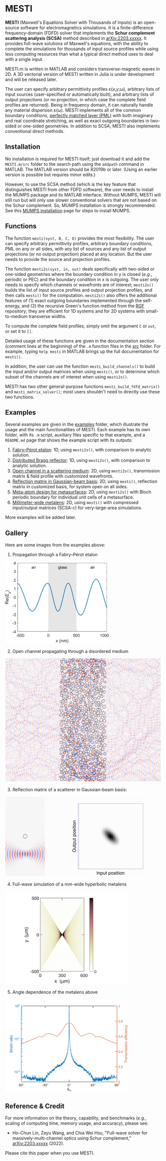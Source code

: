 # MESTI

**MESTI** (Maxwell's Equations Solver with Thousands of Inputs) is an open-source software for electromagnetics simulations. It is a finite-difference frequency-domain (FDFD) solver that implements the **Schur complement scattering analysis (SCSA)** method described in [arXiv:2203.xxxxx](https://arxiv.org/abs/2203.xxxxx). It provides full-wave solutions of Maxwell's equations, with the ability to complete the simulations for thousands of input source profiles while using less computing resources than what a typical direct method uses to deal with a single input.

MESTI.m is written in MATLAB and considers transverse-magnetic waves in 2D. A 3D vectorial version of MESTI written in Julia is under development and will be released later.  

The user can specify arbitrary permittivity profiles ε(*x*,*y*;ω), arbitrary lists of input sources (user-specified or automatically built), and arbitrary lists of output projections (or no projection, in which case the complete field profiles are returned). Being in frequency domain, it can naturally handle any material dispersion ε(ω). MESTI implements all of the common boundary conditions, [perfectly matched layer (PML)](https://en.wikipedia.org/wiki/Perfectly_matched_layer) with both imaginary and real coordinate stretching, as well as exact outgoing boundaries in two-sided or one-sided geometries. In addition to SCSA, MESTI also implements conventional direct methods.

## Installation

No installation is required for MESTI itself; just download it and add the <code>MESTI.m/src</code> folder to the search path using the <code>addpath</code> command in MATLAB. The MATLAB version should be R2019b or later. (Using an earlier version is possible but requires minor edits.)

However, to use the SCSA method (which is the key feature that distinguishes MESTI from other FDFD software), the user needs to install the MUMPS package and its MATLAB interface. Without MUMPS, MESTI will still run but will only use slower conventional solvers that are not based on the Schur complement. So, MUMPS installation is strongly recommended.  See this [MUMPS installation](./mumps) page for steps to install MUMPS.

## Functions 

The function <code>mesti(syst, B, C, D)</code> provides the most flexibility. The user can specify arbitrary permittivity profiles, arbitrary boundary conditions, PML on any or all sides, with any list of sources and any list of output projections (or no output projection) placed at any location. But the user needs to provide the source and projection profiles.

The function <code>mesti2s(syst, in, out)</code> deals specifically with two-sided or one-sided geometries where the boundary condition in y is closed (*e.g.*, periodic or PEC)  and the boundary condition in x is outgoing. The user only needs to specify which channels or wavefronts are of interest; <code>mesti2s()</code> builds the list of input source profiles and output projection profiles, and then calls <code>mesti()</code> for the computation. <code>mesti2s()</code> also offers the additional features of (1) exact outgoing boundaries implemented through the self-energy, and (2) the recursive Green's function method from the [RGF](https://github.com/chiaweihsu/RGF) repository; they are efficient for 1D systems and for 2D systems with small-to-medium transverse widths. 

To compute the complete field profiles, simply omit the argument <code>C</code> or  <code>out</code>, or set it to <code>[]</code>.

Detailed usage of these functions are given in the documentation section (comment lines at the beginning) of the <code>.m</code> function files in the [src](./src) folder. For example, typing <code>help mesti</code> in MATLAB brings up the full documentation for <code>mesti()</code>.

In addition, the user can use the function <code>mesti_build_channels()</code> to build the input and/or output matrices when using <code>mesti()</code>, or to determine which subset of the channels are of interest when using <code>mesti2s()</code>.

MESTI has two other general-purpose functions <code>mesti_build_fdfd_matrix()</code> and <code>mesti_matrix_solver()</code>; most users shouldn't need to directly use these two functions.

## Examples

Several examples are given in the [examples](./examples) folder, which illustrate the usage and the main functionalities of MESTI. Each example has its own folder, with its <code>.m</code> script, auxiliary files specific to that example, and a <code>README.md</code> page that shows the example script with its outputs:

1. [Fabry–Pérot etalon](./examples/1d_fabry_perot): 1D, using <code>mesti2s()</code>, with comparison to analytic solution.
2. [Distributed Bragg reflector](./examples/1d_distributed_bragg_reflector): 1D, using <code>mesti2s()</code>, with comparison to analytic solution.
3. [Open channel in a scattering medium](./examples/2d_open_channel_through_disorder): 2D, using <code>mesti2s()</code>, transmission matrix & field profile with customized wavefronts.
4.  [Reflection matrix in Gaussian-beam basis](./examples/2d_reflection_matrix_Gaussian_beams): 2D, using <code>mesti()</code>, reflection matrix in customized basis, for system open on all sides.
5. [Meta-atom design for metasurfaces](./examples/2d_meta_atom_design): 2D, using <code>mesti2s()</code> with Bloch periodic boundary for individual unit cells of a metasurface.
6. [Millimeter-wide metalens](./examples/2d_metalens_full): 2D, using <code>mesti()</code> with compressed input/output matrices (SCSA-c) for very-large-area simulations.

More examples will be added later.

## Gallery
Here are some images from the examples above:

1. Propagation through a Fabry–Pérot etalon
<img src="./examples/1d_fabry_perot/fabry_perot_field_profile.gif" width="336" height="264"> 

2. Open channel propagating through a disordered medium
<img src="./examples/2d_open_channel_through_disorder/disorder_open_channel.gif" width="530" height="398"> 

3. Reflection matrix of a scatterer in Gaussian-beam basis:
<img src="./examples/2d_reflection_matrix_Gaussian_beams/reflection_matrix_Gaussian_beams.gif" width="447" height="257"> 

4. Full-wave simulation of a mm-wide hyperbolic metalens 
<img src="./examples/2d_metalens_full/metalens_intensity_profile_0_degree.png" width="400" height="300"> 

5. Angle dependence of the metalens above
<img src="./examples/2d_metalens_full/metalens_Strehl_ratio_and_transmission_eff.png" width="400" height="300"> 

## Reference & Credit

For more information on the theory, capability, and benchmarks (*e.g.*, scaling of computing time, memory usage, and accuracy), please see:

- Ho-Chun Lin, Zeyu Wang, and Chia Wei Hsu, "Full-wave solver for massively-multi-channel optics using Schur complement,"  [arXiv:2203.xxxxx](https://arxiv.org/abs/2203.xxxxx) (2022).

Please cite this paper when you use MESTI.
